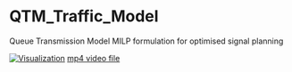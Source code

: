 # QTM_Traffic_Model
Queue Transmission Model MILP formulation for optimised signal planning

[![Visualization](Presentation/canberra_sim_opt.gif)](Presentation/canberra_sim_opt.mp4)
[mp4 video file](Presentation/canberra_sim_opt.mp4)
